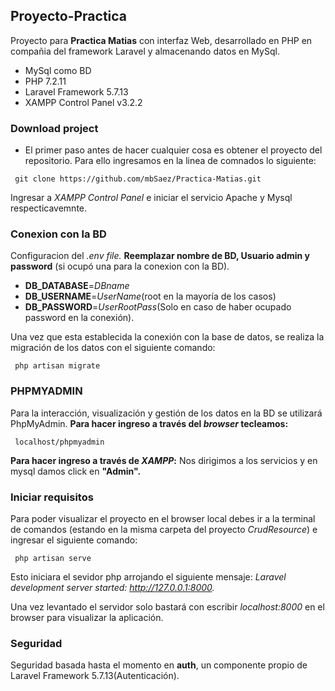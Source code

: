 ## Proyecto-Practica ##
Proyecto para **Practica Matias** con interfaz Web, desarrollado en PHP en compañia del framework Laravel y almacenando datos en MySql.

- MySql como BD
- PHP 7.2.11 
- Laravel Framework 5.7.13
- XAMPP Control Panel v3.2.2

### Download project ###
* El primer paso antes de hacer cualquier cosa es obtener el proyecto del repositorio. Para ello ingresamos en la linea de comnados lo siguiente:

```
 git clone https://github.com/mbSaez/Practica-Matias.git
```

Ingresar a *XAMPP Control Panel* e iniciar el servicio Apache y Mysql respecticavemnte.

### Conexion  con la BD ###

Configuracion del *.env file.*
**Reemplazar nombre de BD, Usuario admin y password** (si ocupó una para la conexion con la BD).

- **DB_DATABASE**=*DBname*
- **DB_USERNAME**=*UserName*(root en la mayoría de los casos)
- **DB_PASSWORD**=*UserRootPass*(Solo en caso de haber ocupado password en la conexión).

Una vez que esta establecida la conexión con la base de datos, se realiza la migración de los datos con el siguiente comando:
```
 php artisan migrate 
```
### PHPMYADMIN ###
Para la interacción, visualización y gestión de los datos en la BD se utilizará PhpMyAdmin. **Para hacer ingreso a través del *browser* tecleamos:** 
```
 localhost/phpmyadmin
```
**Para hacer ingreso a través de *XAMPP*:**
Nos dirigimos a los servicios y en mysql damos click en **"Admin".**

### Iniciar requisitos ###

Para poder visualizar el proyecto en el browser local debes ir a la terminal de comandos (estando en la misma carpeta del proyecto *CrudResource*) e ingresar el 
siguiente comando:
```
 php artisan serve
 ```
Esto iniciara el sevidor php arrojando el siguiente mensaje: *Laravel development server started: <http://127.0.0.1:8000>.*

Una vez levantado el servidor solo bastará con escribir *localhost:8000* en el browser para visualizar la aplicación.

### Seguridad ###

Seguridad basada hasta el momento en **auth**, un componente propio de Laravel Framework 5.7.13(Autenticación).


